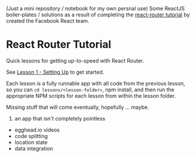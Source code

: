 (Just a mini repository / notebook for my own persnal use) Some ReactJS boiler-plates / solutions as a result of completing the [react-router tutorial](https://github.com/reactjs/react-router-tutorial) by created the Facebook React team.

React Router Tutorial
=====================

Quick lessons for getting up-to-speed with React Router.

See [Lesson 1 - Setting Up](/lessons/01-setting-up/) to get started.

Each lesson is a fully runnable app with all code from the previous lesson, so you can `cd lessons/<lesson-folder>`, npm install,
and then run the appropriate NPM scripts for each lesson from within the lesson folder.

Missing stuff that will come eventually, hopefully ... maybe.

1. an app that isn't completely pointless
- egghead.io videos
- code splitting
- location state
- data integration
